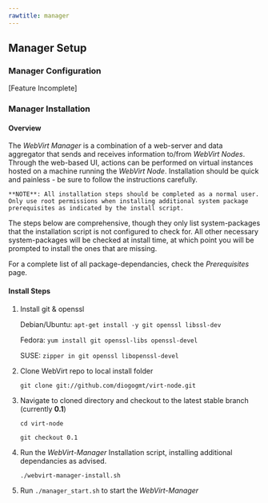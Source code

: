 ```yaml
---
rawtitle: manager
---
```

## Manager Setup ##

### Manager Configuration ###

\[Feature Incomplete\]

### Manager Installation ###

#### Overview ####

The *WebVirt Manager* is a combination of a web-server and data aggregator that sends and receives information to/from *WebVirt Nodes*.  Through the web-based UI, actions can be performed on virtual instances hosted on a machine running the *WebVirt Node*.  Installation should be quick and painless - be sure to follow the instructions carefully.

    **NOTE**: All installation steps should be completed as a normal user.  Only use root permissions when installing additional system package prerequisites as indicated by the install script.

The steps below are comprehensive, though they only list system-packages that the installation script is not configured to check for.  All other necessary system-packages will be checked at install time, at which point you will be prompted to install the ones that are missing.

For a complete list of all package-dependancies, check the *Prerequisites* page.

#### Install Steps ####

1.  Install git & openssl

    Debian/Ubuntu: `apt-get install -y git openssl libssl-dev`

    Fedora:        `yum install git openssl-libs openssl-devel`
    
    SUSE:          `zipper in git openssl libopenssl-devel`

2.  Clone WebVirt repo to local install folder

    `git clone git://github.com/diogogmt/virt-node.git`

3.  Navigate to cloned directory and checkout to the latest stable branch (currently **0.1**)
    
    `cd virt-node` 
    
    `git checkout 0.1`

4.  Run the *WebVirt-Manager* Installation script, installing additional dependancies as advised.

    `./webvirt-manager-install.sh`

5.  Run `./manager_start.sh` to start the *WebVirt-Manager*